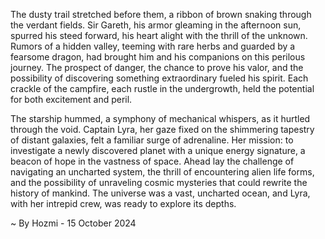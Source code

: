 
The dusty trail stretched before them, a ribbon of brown snaking through the verdant fields.  Sir Gareth, his armor gleaming in the afternoon sun, spurred his steed forward, his heart alight with the thrill of the unknown.  Rumors of a hidden valley, teeming with rare herbs and guarded by a fearsome dragon, had brought him and his companions on this perilous journey.  The prospect of danger, the chance to prove his valor, and the possibility of discovering something extraordinary fueled his spirit.  Each crackle of the campfire, each rustle in the undergrowth, held the potential for both excitement and peril.

The starship hummed, a symphony of mechanical whispers, as it hurtled through the void.  Captain Lyra, her gaze fixed on the shimmering tapestry of distant galaxies, felt a familiar surge of adrenaline.  Her mission: to investigate a newly discovered planet with a unique energy signature, a beacon of hope in the vastness of space.  Ahead lay the challenge of navigating an uncharted system, the thrill of encountering alien life forms, and the possibility of unraveling cosmic mysteries that could rewrite the history of mankind.  The universe was a vast, uncharted ocean, and Lyra, with her intrepid crew, was ready to explore its depths. 

~ By Hozmi - 15 October 2024
